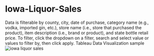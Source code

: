 # Iowa-Liquor-Sales
Data is filterable by county, city, date of purchase, category name (e.g., vodka, imported gin, etc.), store name (i.e., store that purchased the product), item description (i.e., brand or product), and state bottle retail price.   To filter, click the dropdown on a filter, search and select value or values to filter by, then click apply. 
Tableau Data Visualization sample
![iowa liquor sales](https://user-images.githubusercontent.com/90349506/226232304-fc21c4e8-43ad-49ca-ab2b-494bb373cfef.png)
